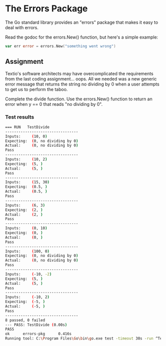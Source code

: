 # The Errors Package

The Go standard library provides an "errors" package that makes it easy to deal with errors.

Read the godoc for the errors.New() function, but here's a simple example:
```go
var err error = errors.New("something went wrong")
```
## Assignment

Textio's software architects may have overcomplicated the requirements from the last coding assignment... oops. All we needed was a new generic error message that returns the string no dividing by 0 when a user attempts to get us to perform the taboo.

Complete the divide function. Use the errors.New() function to return an error when y == 0 that reads "no dividing by 0".

### Test results
```bash
=== RUN   TestDivide
---------------------------------
Inputs:     (10, 0)
Expecting:  (0, no dividing by 0)
Actual:     (0, no dividing by 0)
Pass
---------------------------------
Inputs:     (10, 2)
Expecting:  (5, )
Actual:     (5, )
Pass
---------------------------------
Inputs:     (15, 30)
Expecting:  (0.5, )
Actual:     (0.5, )
Pass
---------------------------------
Inputs:     (6, 3)
Expecting:  (2, )
Actual:     (2, )
Pass
---------------------------------
Inputs:     (0, 10)
Expecting:  (0, )
Actual:     (0, )
Pass
---------------------------------
Inputs:     (100, 0)
Expecting:  (0, no dividing by 0)
Actual:     (0, no dividing by 0)
Pass
---------------------------------
Inputs:     (-10, -2)
Expecting:  (5, )
Actual:     (5, )
Pass
---------------------------------
Inputs:     (-10, 2)
Expecting:  (-5, )
Actual:     (-5, )
Pass
---------------------------------
8 passed, 0 failed
--- PASS: TestDivide (0.00s)
PASS
ok      errors-pkg      0.416s
Running tool: C:\Program Files\Go\bin\go.exe test -timeout 30s -run ^TestDivide$ errors-pkg
```